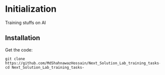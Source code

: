 # Initialization
Training stuffs on AI


## Installation
Get the code:
```
git clone https://github.com/MdShahnawazHossain/Next_Solution_Lab_training_tasks-.git
cd Next_Solution_Lab_training_tasks-
```

